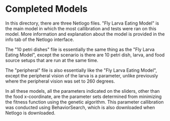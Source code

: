 # Completed Models

In this directory, there are three Netlogo files. "Fly Larva Eating Model" is the main model in which the most callibration and tests were ran on this model. More information and explanation about the model is provided in the info tab of the Netlogo interface.

The "10 petri dishes" file is essentially the same thing as the "Fly Larva Eating Model", except the scenario is there are 10 petri dish, larva, and food source setups that are run at the same time.

The "peripheral" file is also essentially like the "Fly Larva Eating Model", except the peripheral vision of the larva is a parameter, unlike previously where the peripheral vision was set to 260 degrees.

In all these models, all the parameters indicated on the sliders, other than the food x-coordinate, are the parameter sets determined from minimizing the fitness function using the genetic algorithm. This parameter callibration was conducted using BehaviorSearch, which is also downloaded when Netlogo is downloaded.
